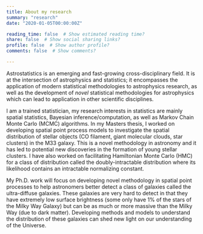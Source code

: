```yaml
---
title: About my research
summary: "research"
date: "2020-01-05T00:00:00Z"

reading_time: false  # Show estimated reading time?
share: false  # Show social sharing links?
profile: false  # Show author profile?
comments: false  # Show comments?

---
```


Astrostatistics is an emerging and fast-growing cross-disciplinary field. It is at the intersection of astrophysics and statistics; it encompasses the application of modern statistical methodologies to astrophysics research, as well as the development of *novel* statistical methodologies for astrophysics which can lead to application in other scientific disciplines. 

I am a trained statistician, my research interests in statistics are mainly spatial statistics, Bayesian inference/computation, as well as Markov Chain Monte Carlo (MCMC) algorithms. In my Masters thesis, I worked on developing spatial point process models to investigate the spatial distribution of stellar objects (CO filament, giant molecular clouds, star clusters) in the M33 galaxy. This is a novel methodology in astronomy and it has led to potential new discoveries in the formation of young stellar clusters. I have also worked on facilitating Hamiltonian Monte Carlo (HMC) for a class of distribution called the doubly-intractable distribution where its likelihood contains an intractable normalizing constant. 

My Ph.D. work will focus on developing novel methodology in spatial point processes to help astronomers better detect a class of galaxies called the ultra-diffuse galaxies. These galaxies are very hard to detect in that they have extremely low surface brightness (some only have 1% of the stars of the Milky Way Galaxy) but can be as much or more massive than the Milky Way (due to dark matter). Developing methods and models to understand the distribution of these galaxies can shed new light on our understanding of the Universe.
